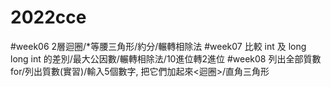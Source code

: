 # 2022cce
  #week06 2層迴圈/*等腰三角形/約分/輾轉相除法
  #week07 比較 int  及 long long int 的差別/最大公因數/輾轉相除法/10進位轉2進位
  #week08 列出全部質數for/列出質數(實習)/輸入5個數字, 把它們加起來<迴圈>/直角三角形
